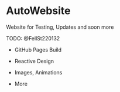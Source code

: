 # AutoWebsite

Website for Testing, Updates and soon more

TODO: @FellSt220132

+ GitHub Pages Build

+ Reactive Design

+ Images, Animations

+ More
